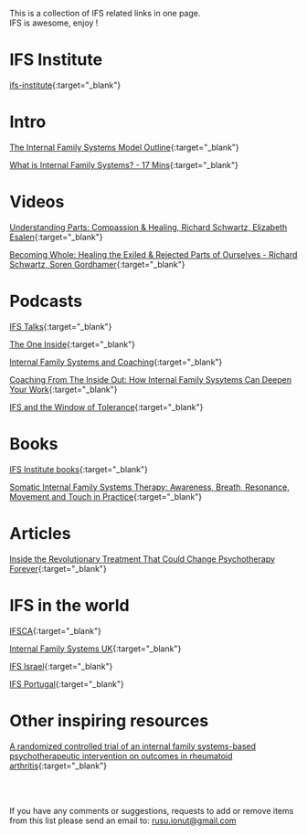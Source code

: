 
This is a collection of IFS related links in one page.  
IFS is awesome, enjoy !

# IFS Institute
[ifs-institute](http://ifs-institute.com){:target="_blank"}

# Intro
[The Internal Family Systems Model Outline](https://ifs-institute.com/resources/articles/internal-family-systems-model-outline){:target="_blank"}  

[What is Internal Family Systems? - 17 Mins](https://www.youtube.com/watch?v=Ym8o762U7uc){:target="_blank"}  

# Videos
[Understanding Parts: Compassion & Healing, Richard Schwartz, Elizabeth Esalen](https://www.youtube.com/watch?v=9shwJkaYNMI){:target="_blank"}  

[Becoming Whole: Healing the Exiled & Rejected Parts of Ourselves - Richard Schwartz, Soren Gordhamer](https://www.youtube.com/watch?v=UNtussFaYC0){:target="_blank"} 

# Podcasts
[IFS Talks](https://internalfamilysystems.pt/ifs-talks){:target="_blank"}  

[The One Inside](https://theoneinside.libsyn.com/){:target="_blank"}

[Internal Family Systems and Coaching](https://soundcloud.com/coachesrising/62-richard-schwartz-internal-family-systems-and-coaching){:target="_blank"}

[Coaching From The Inside Out: How Internal Family Sysytems Can Deepen Your Work](https://vimeo.com/528541515?ref=em-share&fbclid=IwAR2Orjev48I6Mkuj2uFjsP7Zm4yniYl__pJvpG7VrPqQ7baU-7CtP55cjUY){:target="_blank"}

[IFS and the Window of Tolerance](https://www.youtube.com/watch?v=y8J6L-IWCbY){:target="_blank"}

# Books
[IFS Institute books](https://ifs-institute.com/store/category/11){:target="_blank"}

[Somatic Internal Family Systems Therapy: Awareness, Breath, Resonance, Movement and Touch in Practice](https://www.amazon.com/Practitioners-Guide-Somatic-IFS-Therapy/dp/1623174880){:target="_blank"}

# Articles
[Inside the Revolutionary Treatment That Could Change Psychotherapy Forever](https://elemental.medium.com/inside-the-revolutionary-treatment-that-could-change-psychotherapy-forever-8be035d54770){:target="_blank"}  
  
# IFS in the world
[IFSCA](https://ifsca.ca/){:target="_blank"} 

[Internal Family Systems UK](https://www.internalfamilysystemstraining.co.uk/){:target="_blank"}

[IFS Israel](http://www.ifs-israel.org/){:target="_blank"}

[IFS Portugal](https://internalfamilysystems.pt/){:target="_blank"}

# Other inspiring resources
[A randomized controlled trial of an internal family systems-based psychotherapeutic intervention on outcomes in rheumatoid arthritis](https://pubmed.ncbi.nlm.nih.gov/23950186/){:target="_blank"}
  
  
<br/>
<br/>
  
If you have any comments or suggestions, requests to add or remove items from this list please send an email to: rusu.ionut@gmail.com
